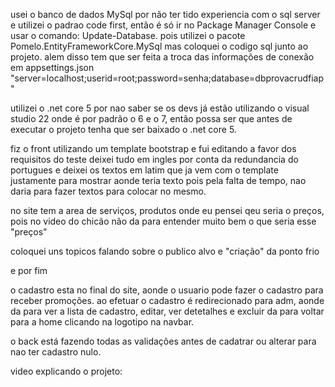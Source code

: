usei o banco de dados MySql por não ter tido experiencia com o sql server e utilizei o padrao code first,
então é só ir no Package Manager Console e usar o comando: Update-Database.
pois utilizei o pacote Pomelo.EntityFrameworkCore.MySql mas coloquei o codigo sql junto ao projeto. 
alem disso tem que ser feita a troca das informações de conexão em appsettings.json
"server=localhost;userid=root;password=senha;database=dbprovacrudfiap"

utilizei o .net core 5 por nao saber se os devs já estão utilizando o visual studio 22 onde é por padrão o 6 e o 7,
então possa ser que antes de executar o projeto tenha que ser baixado o .net core 5.

fiz o front utilizando um template bootstrap e fui editando a favor dos requisitos do teste deixei tudo em ingles por conta da redundancia do portugues
e deixei os textos em latim que ja vem com o template justamente para mostrar aonde teria texto pois pela falta de tempo, 
nao daria para fazer textos para colocar no mesmo.

no site tem a area de serviços, produtos onde eu pensei qeu seria o preços, pois no video do chicão não da para entender muito bem o que seria esse "preços"

coloquei uns topicos falando sobre o publico alvo e "criação" da ponto frio

e por fim

o cadastro esta no final do site, aonde o usuario pode fazer o cadastro para receber promoções. 
ao efetuar o cadastro é redirecionado para adm, aonde da para ver a lista de cadastro, editar, ver detetalhes e excluir 
da para voltar para a home clicando na logotipo na navbar.

o back está fazendo todas as validações antes de cadatrar ou alterar para nao ter cadastro nulo.

video explicando o projeto:
